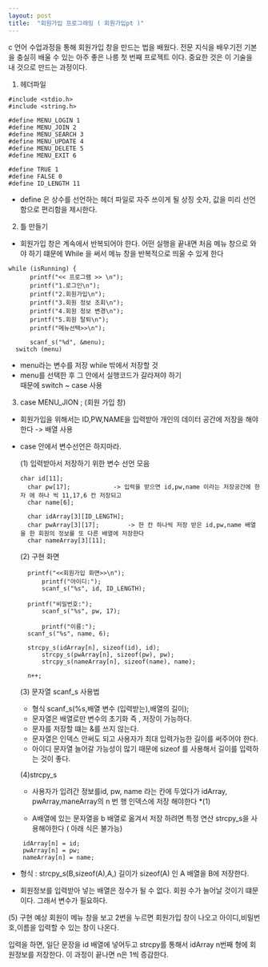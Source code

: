 ```yaml
---
layout: post
title:  "회원가입 프로그래밍 ( 회원가입pt )"
---
```




c 언어 수업과정을 통해 회원가입 창을 만드는 법을 배웠다. 전문 지식을 배우기전 기본을 충실히 배울 수 있는 아주 좋은 
나릉 첫 번째 프로젝트 이다. 중요한 것은 이 기술을 내 것으로 만드는 과정이다. 


1. 헤더파일
```
#include <stdio.h>
#include <string.h>

#define MENU_LOGIN 1
#define MENU_JOIN 2
#define MENU_SEARCH 3
#define MENU_UPDATE 4
#define MENU_DELETE 5
#define MENU_EXIT 6

#define TRUE 1
#define FALSE 0
#define ID_LENGTH 11  
```


- define 은 상수를 선언하는 헤더 파일로 자주 쓰이게 될 상징 숫자, 값을 미리 선언함으로 편리함을 제시한다.



  
2. 틀 만들기
  - 회원가입 창은 계속에서 반복되어야 한다. 어떤 실행을 끝내면 처음 메뉴 창으로 와야 하기 떄문에 While 을 써서 
  메뉴 창을 반복적으로 띄울 수 있게 한다
  
  ```
  while (isRunning) {
		printf("<< 프로그램 >> \n");
		printf("1.로그인\n");
		printf("2.회원가입\n");
		printf("3.회원 정보 조회\n");
		printf("4.회원 정보 변경\n");
		printf("5.회원 탈퇴\n");
		printf("메뉴선택>>\n");

		scanf_s("%d", &menu);
    switch (menu)   

   ``` 
 - menu라는 변수를 저장 while 밖에서 저장할 것
 - menu를 선택한 후 그 안에서 실행코드가 갈라져야 하기  
  때문에 switch ~ case 사용
    
3. case MENU_JION ; (회원 가입 창)
- 회원가입을 위해서는 ID,PW,NAME을 입력받아 개인의 데이터 공간에 저장을 해야한다 -> 배열 사용
- case 안에서 변수선언은 하지마라.    
    
   (1) 입력받아서 저장하기 위한 변수 선언 모음
    
    ```
    char id[11]; 
	  char pw[17];            -> 입력을 받으면 id,pw,name 이라는 저장공간에 한 자 에 하나 씩 11,17,6 칸 저장되고
	  char name[6];
    
	  char idArray[3][ID_LENGTH];
	  char pwArray[3][17];        -> 한 칸 하나씩 저장 받은 id,pw,name 배열을 한 회원의 정보를 또 다른 배열에 저장한다
	  char nameArray[3][11];  

    ```
  
   (2) 구현 화면  

  ```
    printf("<<회원가입 화면>>\n");
		printf("아이디:");
		scanf_s("%s", id, ID_LENGTH);
    
    printf("비밀번호:");
		scanf_s("%s", pw, 17);

		printf("이름:");
    scanf_s("%s", name, 6);
    
    strcpy_s(idArray[n], sizeof(id), id);
		strcpy_s(pwArray[n], sizeof(pw), pw);
		strcpy_s(nameArray[n], sizeof(name), name);
    
    n++;
  ```
			
   (3) 문자열 scanf_s 사용법
    - 형식 scanf_s(%s,배열 변수 (입력받는),배열의 길이);
    - 문자열은 배열로만 변수의 초기화 즉 , 저장이 가능하다.
    - 문자를 저장할 떄는 &를 쓰지 않는다.
    - 문자열은 인덱스 안써도 되고 사용자가 최대 입력가능한 길이를 써주어야 한다. 
    - 아이디 문자열 늘어갈 가능성이 많기 때문에 sizeof 를 사용해서 길이를 입력하는 것이 좋다.  
                            
  
    (4)strcpy_s
   - 사용자가 입려간 정보를id, pw, name 라는 칸에 두었다가 idArray, pwArray,maneArray의 n 번 행 인덱스에 저장 해야한다 *(1)
   
   - A배열에 있는 문자열을 b 배열로 옮겨서 저장 하려면 특정 연산 strcpy_s을 사용해야한다 ( 아래 식은 불가능)  

```
	idArray[n] = id;
	pwArray[n] = pw;
	nameArray[n] = name;     
``` 

   
   - 형식 : strcpy_s(B,sizeof(A),A,)
     길이가 sizeof(A) 인 A 배열을 B에 저장한다.
     
   - 회원정보를 입력받아 넣는 배열은 정수가 될 수 없다. 회원 수가 늘어날 것이기 떄문이다. 그래서 변수가 필요하다.
   
   (5) 구현 예상
   회원이 메뉴 창을 보고 2번을 누르면 회원가입 창이 나오고 아이디,비밀번호,이름을 입력할 수 있는 창이 나온다.  

   입력을 하면,  일단 문장을 id 배열에 넣어두고 strcpy를 통해서 idArray n번째 형에 회원정보를 저장한다. 이 과정이 끝나면 n은 1씩 증감한다. 
